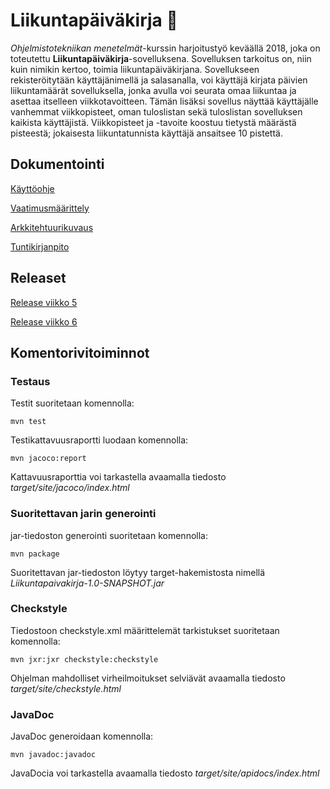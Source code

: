  # Liikuntapäiväkirja :runner: #  
*Ohjelmistotekniikan menetelmät*-kurssin harjoitustyö keväällä 2018, joka on toteutettu **Liikuntapäiväkirja**-sovelluksena. Sovelluksen tarkoitus on, niin kuin nimikin kertoo, toimia liikuntapäiväkirjana. Sovellukseen rekisteröitytään käyttäjänimellä ja salasanalla, voi käyttäjä kirjata päivien liikuntamäärät sovelluksella, jonka avulla voi seurata omaa liikuntaa ja asettaa itselleen viikkotavoitteen. Tämän lisäksi sovellus näyttää käyttäjälle vanhemmat viikkopisteet, oman tuloslistan sekä tuloslistan sovelluksen kaikista käyttäjistä. Viikkopisteet ja -tavoite koostuu tietystä määrästä pisteestä; jokaisesta liikuntatunnista käyttäjä ansaitsee 10 pistettä.

## Dokumentointi ##

[Käyttöohje](https://github.com/elgecaro/otm-harjoitustyo/blob/master/dokumentointi/kayttoohje.md)

[Vaatimusmäärittely](https://github.com/elgecaro/otm-harjoitustyo/blob/master/dokumentointi/vaatimusmaarittely.md)

[Arkkitehtuurikuvaus](https://github.com/elgecaro/otm-harjoitustyo/blob/master/dokumentointi/arkkitehtuuri.md)

[Tuntikirjanpito](https://github.com/elgecaro/otm-harjoitustyo/blob/master/dokumentointi/tuntikirjanpito.md)

## Releaset ##
[Release viikko 5](https://github.com/elgecaro/otm-harjoitustyo/releases/tag/viikko5)

[Release viikko 6](https://github.com/elgecaro/otm-harjoitustyo/releases/tag/viikko6)

## Komentorivitoiminnot ##
### Testaus ###
Testit suoritetaan komennolla:
```
mvn test
```
Testikattavuusraportti luodaan komennolla: 
```
mvn jacoco:report
```
Kattavuusraporttia voi tarkastella avaamalla tiedosto *target/site/jacoco/index.html*


### Suoritettavan jarin generointi ###
jar-tiedoston generointi suoritetaan komennolla:
```
mvn package
```
Suoritettavan jar-tiedoston löytyy target-hakemistosta nimellä *Liikuntapaivakirja-1.0-SNAPSHOT.jar*


### Checkstyle ###

Tiedostoon checkstyle.xml määrittelemät tarkistukset suoritetaan komennolla: 
```
mvn jxr:jxr checkstyle:checkstyle
```
Ohjelman mahdolliset virheilmoitukset selviävät avaamalla tiedosto *target/site/checkstyle.html*


### JavaDoc ###

JavaDoc generoidaan komennolla:
```
mvn javadoc:javadoc
```
JavaDocia voi tarkastella avaamalla tiedosto *target/site/apidocs/index.html*
